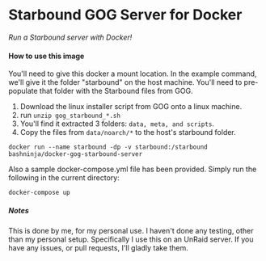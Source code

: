# Starbound GOG Server for Docker
_Run a Starbound server with Docker!_

#### How to use this image

You'll need to give this docker a mount location. In the example command, we'll give it the folder "starbound" on the host machine. You'll need to pre-populate that folder with the Starbound files from GOG.

1. Download the linux installer script from GOG onto a linux machine.
2. run `unzip gog_starbound_*.sh`
3. You'll find it extracted 3 folders: `data, meta, and scripts`.
4. Copy the files from `data/noarch/*` to the host's starbound folder.

`docker run --name starbound -dp -v starbound:/starbound bashninja/docker-gog-starbound-server`

Also a sample docker-compose.yml file has been provided. Simply run the following in the current directory:

`docker-compose up`

##### Notes
This is done by me, for my personal use. I haven't done any testing, other than my personal setup. Specifically I use this on an UnRaid server. If you have any issues, or pull requests, I'll gladly take them.
